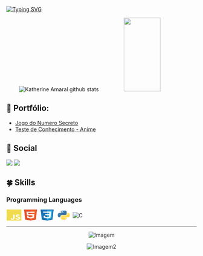 

[![Typing SVG](https://readme-typing-svg.herokuapp.com/?color=27977c&size=35&center=true&vCenter=true&width=1000&lines=Oi,+me+chamo+Katherine+Amaral;Tenho+23+anos;Sou+do+RJ;Estudo+Análise+e+Desenvolvimento+de+Sistemas;Seja+Bem-Vindo!+:%29)](https://git.io/typing-svg)

<!-- GithubStats -->
<div align="center">  
  <img width="49%" height="195px" src="https://github-readme-stats.vercel.app/api?username=katherineamarals&show_icons=true&theme=gotham" alt="Katherine Amaral github stats" /> 
  <img width="44%" height="195px" src="https://github-readme-stats.vercel.app/api/top-langs/?username=katherineamarals&layout=compact&theme=gotham" />
</div>
<!-- Dropdown -->
  
## 🌲 Portfólio:
- [Jogo do Numero Secreto](https://github.com/katherineamarals/jogo-do-numero-secreto)
- [Teste de Conhecimento - Anime](https://github.com/katherineamarals/nlw-experts)

## 🍃 Social
  <div> 
  <a href="https://www.linkedin.com/in/katherineamaralsv/" target="_blank"><img src="https://img.shields.io/badge/-LinkedIn-%230077B5?style=for-the-badge&logo=linkedin&logoColor=white" target="_blank"></a> 
  <a href="https://www.instagram.com/kykafe/" target="_blank"><img src="https://img.shields.io/badge/-Instagram-%23E4405F?style=for-the-badge&logo=instagram&logoColor=white" target="_blank"></a>
</div>

## 🍀 Skills
<!-- Skills: Programming Languages -->
  <div style="flex-basis: 48%;">
   <p>
  <h3>Programming Languages</h3>
    <img align="center" alt="Js" height="30" width="40" src="https://raw.githubusercontent.com/devicons/devicon/master/icons/javascript/javascript-plain.svg">
    <img align="center" alt="HTML" height="30" width="40" src="https://raw.githubusercontent.com/devicons/devicon/master/icons/html5/html5-original.svg">
    <img align="center" alt="CSS" height="30" width="40" src="https://raw.githubusercontent.com/devicons/devicon/master/icons/css3/css3-original.svg">
    <img align="center" alt="Python" height="30" width="40" src="https://raw.githubusercontent.com/devicons/devicon/master/icons/python/python-original.svg">
    <img align="center" alt="C" height="30" width="40" src="https://cdn.jsdelivr.net/gh/devicons/devicon/icons/c/c-original.svg">
  </div>
</p>

---

<!-- GIF -->
<p align="center">
  <img src="https://github.com/katherineamarals/katherineamarals/assets/137978274/98c15306-905b-4be5-b1b9-dc6e1937abce.gif" alt="Imagem" width=600>
</p>
<!-- GIF -->
<p align="center">
  <img src="https://github.com/katherineamarals/katherineamarals/assets/137978274/1c53310b-d360-421b-aa6b-4b7a72c1b027.gif" alt="Imagem2" width=100>
</p>
